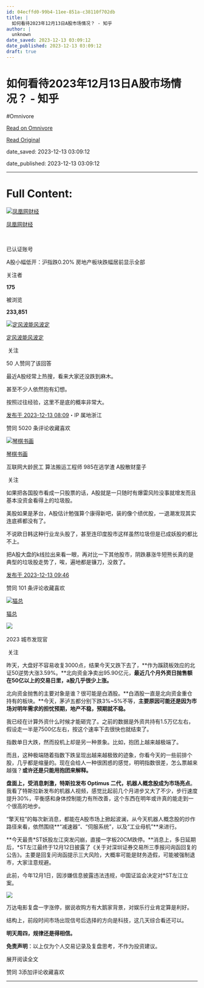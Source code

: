```yaml
---
id: 04ecffd0-99b4-11ee-851a-c38110f702db
title: |
  如何看待2023年12月13日A股市场情况？ - 知乎
author: |
  unknown
date_saved: 2023-12-13 03:09:12
date_published: 2023-12-13 03:09:12
draft: true
---
```


# 如何看待2023年12月13日A股市场情况？ - 知乎
#Omnivore

[Read on Omnivore](https://omnivore.app/me/2023-12-13-a-18c632c45c6)

[Read Original](https://www.zhihu.com/question/634608400/answer/3324230000)

date_saved: 2023-12-13 03:09:12

date_published: 2023-12-13 03:09:12

--- 

# Full Content: 

[![凤凰网财经](https://proxy-prod.omnivore-image-cache.app/0x0,sQ3LLg73Wy4la38BVLiVH_2l3Sx6sKnjV3lN0FFLO2wo/https://picx.zhimg.com/v2-7970a38923f98072f624a85928525071_l.jpg?source=1def8aca)](https://www.zhihu.com/org/feng-huang-wang-cai-jing-54)

[凤凰网财经](https://www.zhihu.com/org/feng-huang-wang-cai-jing-54)

[​](https://www.zhihu.com/question/48510028)

已认证账号

A股小幅低开：沪指跌0.20% 房地产板块跌幅居前显示全部 ​

关注者

**175**

被浏览

**233,851**

[![定风波能风波定](https://proxy-prod.omnivore-image-cache.app/0x0,shZCvSGWKajk8jxuUuVsuWLLl7SkKufs7FHy2ySPp7Hc/https://picx.zhimg.com/e1213fa9765c0d1d7e4a88148d987e81_l.jpg?source=2c26e567)](https://www.zhihu.com/people/xi-jiang-yue-99)

[定风波能风波定](https://www.zhihu.com/people/xi-jiang-yue-99)

​ 关注

50 人赞同了该回答

最近A股经常上热搜，看来大家还没跌到麻木。

甚至不少人依然抱有幻想。

按照过往经验，这里不是底的概率非常大。

[发布于 2023-12-13 08:09](https://www.zhihu.com/question/634608400/answer/3324230000)・IP 属地浙江

​赞同 50​​20 条评论​收藏​喜欢

[![琴棋书画](https://proxy-prod.omnivore-image-cache.app/0x0,sSw59BQ1qGc-mBlizkXVNxmuyx_0zEMtlQlC6mGIqo2E/https://pica.zhimg.com/v2-87201e63942383bb7f35d1648883eaf6_l.jpg?source=1def8aca)](https://www.zhihu.com/people/deng-qi-69-69)

[琴棋书画](https://www.zhihu.com/people/deng-qi-69-69)

互联网大龄民工 算法搬运工程师 985在逃学渣 A股散财童子

​ 关注

如果把各国股市看成一只股票的话，A股就是一只随时有爆雷风险没事就增发而且基本没资金看得上的垃圾股。

美股如果是茅台，A股估计勉强算个康得新吧，装的像个绩优股，一退潮发现其实连底裤都没有了。

不说欧日韩这种行业龙头股了，甚至连印度股市这样虽然垃圾但是已成妖股的都比不上。

把A股大盘的k线拉出来看一眼，再对比一下其他股市，阴跌暴涨牛短熊长真的是典型的垃圾股走势了，唉，遍地都是镰刀，没救了。

[发布于 2023-12-13 09:46](https://www.zhihu.com/question/634608400/answer/3324364433)

​赞同 10​​1 条评论​收藏​喜欢

[![猫总](https://proxy-prod.omnivore-image-cache.app/0x0,sjdSs3NwpRaoyXAjZ3EttNpMyIapPsdpuxTNN5kow6Zw/https://pica.zhimg.com/v2-9f2d656f1d2c61282ca60b1a88a7cf6c_l.jpg?source=1def8aca)](https://www.zhihu.com/people/FDX.com)

[猫总](https://www.zhihu.com/people/FDX.com)

[​](https://www.zhihu.com/question/48509984)​![](https://proxy-prod.omnivore-image-cache.app/0x0,sRpP1H2oa_TfsDLpATwsIt6ipVLRN7HlUZGTch2Ee4JQ/https://picx.zhimg.com/v2-4812630bc27d642f7cafcd6cdeca3d7a.jpg?source=88ceefae)

2023 城市发现官

​ 关注

昨天，大盘好不容易收复3000点，结果今天又跌下去了，**作为蹊跷板效应的北证50逆势大涨3.59%。**北向资金净卖出95.90亿元，**最近几个月外资日抛售额在50亿以上的交易日里，a股几乎很少上涨。**

北向资金抛售的主要对象是谁？很可能是白酒股。**白酒股一直是北向资金重仓持有的板块。**今天，茅泸五都分别下跌3%\~5%不等，**主要原因可能还是因为市场对明年需求的担忧预期，地产不稳，预期就不稳。**

我已经在计算外资什么时候才能砸完了。之前的数据是外资共持有1.5万亿左右，假设走一半是7500亿左右，按这个速率下去很快也就结束了。

指数单日大跌，然而投机上却是另一种景象。比如，抱团上越来越极端了。

而且，这种极端随着指数下跌呈现出越来越极致的迹象，你看今天的一些前排个股，几乎都是缩量的。现在会给人一种很困惑的感觉，明明指数很差，怎么票越来越强？**或许还是只能用抱团来解释。**

**盘面上，受消息刺激，特斯拉发布 Optimus 二代，机器人概念股成为市场亮点**。我看了特斯拉新发布的机器人视频，感觉比起前几个月进步又大了不少，步行速度提升30%，平衡感和身体控制能力有所改善，这个东西在明年或许真的能走到一个很高的地步。

“擎天柱”的每次新消息，都能在A股市场上掀起波澜，从今天机器人概念股的炒作路径来看，依然围绕**“减速器”、“伺服系统”，以及“工业母机”**来进行。

**今天最贵\*ST妖股左江突发闪崩，直接一字板20CM跌停。**消息上，多日延期后，\*ST左江最终于12月12日披露了《关于对深圳证券交易所三季报问询函回复的公告》。主要是回复问询函提示三大风险，大概率可能是财务造假，可能被强制退市，大家注意规避。

此前，今年12月1日，因涉嫌信息披露违法违规，中国证监会决定对\*ST左江立案。

![](https://proxy-prod.omnivore-image-cache.app/1080x0,sJXdqpm8VHdIXJfXPw6RdvN08gAwchXA7LuclWzQjwSs/https://picx.zhimg.com/50/v2-006fdd109e8bff683fe59c5c8de9c0b5_720w.jpg?source=1def8aca)

万达电影复盘一字涨停，据说收购方有大鹅家背景，对娱乐行业肯定算是利好。

结构上，前段时间市场出现信号后选择的方向是科技，这几天综合看还可以。

**明天周四，规律还是得相信。**

[](https://zhuanlan.zhihu.com/p/564315246)

**免责声明**：以上仅为个人交易记录及复盘思考，不作为投资建议。

展开阅读全文​

​赞同 3​​添加评论​收藏​喜欢

---

